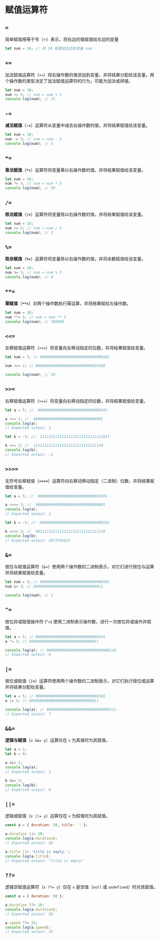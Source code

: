 # 赋值运算符

## `=`

简单赋值用等于号（=）表示，将右边的值赋值给左边的变量

```js
let num = 10; // 将 10 赋值给左边的变量 num
```



## `+=`

加法赋值运算符（`+=`）将右操作数的值添加到变量，并将结果分配给该变量。两个操作数的类型决定了加法赋值运算符的行为，可能为加法或拼接。

```js {2}
let num = 10;
num += 5; // num = num + 5
console.log(num); // 15
```



## `-=`

**减法赋值**（**`-=`**）运算符从变量中减去右操作数的值，并将结果赋值给该变量。

```js {2}
let num = 10;
num -= 5; // num = num - 5
console.log(num); // 5
```



## `*=`

**乘法赋值**（**`*=`**）运算符将变量乘以右操作数的值，并将结果赋值给该变量。

```js {2}
let num = 10;
num *= 5; // num = num * 5
console.log(num); // 50
```



## `/=`

**除法赋值**（**`/=`**）运算符将变量除以右操作数的值，并将结果赋值给该变量。

```js {2}
let num = 10;
num /= 5; // num = num / 5
console.log(num); // 2
```



## `%=`

**取余赋值**（**`%=`**）运算符将变量除以右操作数的值，并将余数赋值给该变量。

```js {2}
let num = 10;
num %= 5; // num = num % 5
console.log(num); // 0
```



## `**=`

**幂赋值**（**`**=`**）对两个操作数执行幂运算，并将结果赋给左操作数。

```js {2}
let num = 10;
num **= 5; // num = num ** 5
console.log(num); // 100000
```



## `<<=`

左移赋值运算符（`<<=`）将变量向左移动指定的位数，并将结果赋值给变量。

```js {2}
let num = 5; // 00000000000000000000000000000101

num <<= 2; // 00000000000000000000000000010100

console.log(num); // 20
```



## `>>=`

右移赋值运算符（`>>=`）将变量向右移动指定的位数，并将结果赋值给变量。

```js {2}
let a = 5; //  00000000000000000000000000000101

a >>= 2; //  00000000000000000000000000000001
console.log(a);
// Expected output: 1

let b = -5; //  11111111111111111111111111111011

b >>= 2; //  11111111111111111111111111111110
console.log(b);
// Expected output: -2

```



## `>>>=`

无符号右移赋值（**`>>>=`**）运算符向右移动移动指定（二进制）位数，并将结果赋值给变量。

```js {2}
let a = 5; //  00000000000000000000000000000101

a >>>= 2; //  00000000000000000000000000000001
console.log(a);
// Expected output: 1

let b = -5; // -00000000000000000000000000000101

b >>>= 2; //  00111111111111111111111111111110
console.log(b);
// Expected output: 1073741822

```



## `&=`

按位与赋值运算符（`&=`）使用两个操作数的二进制表示，对它们进行按位与运算并将结果赋值给变量。

```js
let num = 5; // 00000000000000000000000000000101
num &= 3; // 00000000000000000000000000000011

console.log(num); // 1
```



## `^=`

按位异或赋值操作符 (`^=`) 使用二进制表示操作数，进行一次按位异或操作并赋值。

```js
let a = 5; // 00000000000000000000000000000101
a ^= 3; // 00000000000000000000000000000011

console.log(a); // 00000000000000000000000000000110
// Expected output: 6
```



## `|=`

按位或赋值（**`|=`**）运算符使用两个操作数的二进制表示，对它们执行按位或运算并将结果分配给变量。 

```js
let a = 5; // 00000000000000000000000000000101
a |= 3; // 00000000000000000000000000000011

console.log(a); // 00000000000000000000000000000111
// Expected output: 7

```



## `&&=`

**逻辑与赋值**（`x &&= y`）运算仅在 `x` 为真值时为其赋值。

```js
let a = 1;
let b = 0;

a &&= 2;
console.log(a);
// Expected output: 2

b &&= 2;
console.log(b);
// Expected output: 0
```



## `||=`

逻辑或赋值（`x ||= y`）运算仅在 `x` 为假值时为其赋值。

```js
const a = { duration: 50, title: '' };

a.duration ||= 10;
console.log(a.duration);
// Expected output: 50

a.title ||= 'title is empty.';
console.log(a.title);
// Expected output: "title is empty"
```



## `??=`

逻辑空赋值运算符（`x ??= y`）仅在 `x` 是空值（`null` 或 `undefined`）时对其赋值。

```js
const a = { duration: 50 };

a.duration ??= 10;
console.log(a.duration);
// Expected output: 50

a.speed ??= 25;
console.log(a.speed);
// Expected output: 25
```

